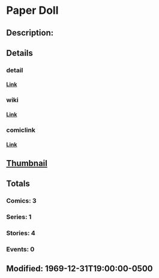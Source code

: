 # Paper Doll
## Description: 
## Details
### detail
#### [Link](http://marvel.com/characters/2913/paper_doll?utm_campaign=apiRef&utm_source=225578a89fc76f3d20fbffda5d17a88d)
### wiki
#### [Link](http://marvel.com/universe/Paper%20Doll?utm_campaign=apiRef&utm_source=225578a89fc76f3d20fbffda5d17a88d)
### comiclink
#### [Link](http://marvel.com/comics/characters/1011321/paper_doll?utm_campaign=apiRef&utm_source=225578a89fc76f3d20fbffda5d17a88d)
## [Thumbnail](http://i.annihil.us/u/prod/marvel/i/mg/9/10/4ce5a65b2e406.jpg)
## Totals
### Comics: 3
### Series: 1
### Stories: 4
### Events: 0
## Modified: 1969-12-31T19:00:00-0500